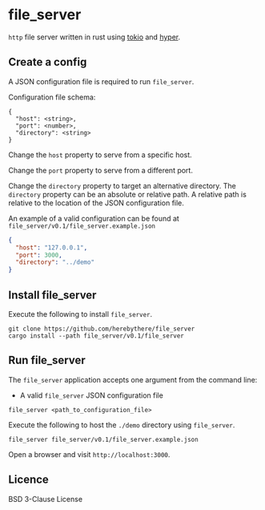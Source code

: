 # file_server

`http` file server written in rust using [tokio](https://tokio.rs/) and
[hyper](https://hyper.rs/).

## Create a config

A JSON configuration file is required to run `file_server`.

Configuration file schema:

```
{
  "host": <string>,
  "port": <number>,
  "directory": <string>
}
```

Change the `host` property to serve from a specific host.

Change the `port` property to serve from a different port.

Change the `directory` property to target an alternative directory. The `directory` property can be an absolute or relative path. A relative path is relative to the location of the JSON configuration file.

An example of a valid configuration can be found at
`file_server/v0.1/file_server.example.json`

```json
{
  "host": "127.0.0.1",
  "port": 3000,
  "directory": "../demo"
}
```

## Install file_server

Execute the following to install `file_server`.

```
git clone https://github.com/herebythere/file_server
cargo install --path file_server/v0.1/file_server
```

## Run file_server

The `file_server` application accepts one argument from the command line:

- A valid `file_server` JSON configuration file

```
file_server <path_to_configuration_file>
```

Execute the following to host the `./demo` directory using `file_server`.

```
file_server file_server/v0.1/file_server.example.json
```

Open a browser and visit `http://localhost:3000`.

## Licence

BSD 3-Clause License
